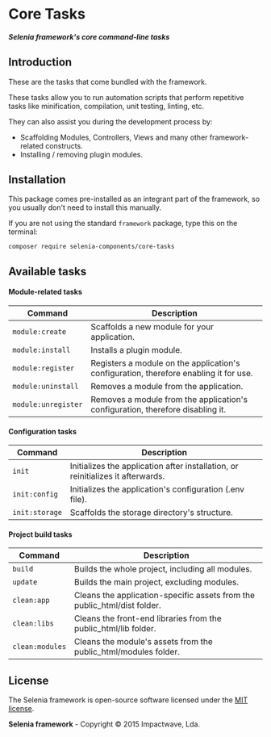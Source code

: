 # Core Tasks

##### Selenia framework's core command-line tasks

## Introduction

These are the tasks that come bundled with the framework.

These tasks allow you to run automation scripts that perform repetitive tasks like minification, compilation, unit testing, linting, etc.

They can also assist you during the development process by:

* Scaffolding Modules, Controllers, Views and many other framework-related constructs.
* Installing / removing plugin modules.

## Installation

This package comes pre-installed as an integrant part of the framework, so you usually don't need to install this manually.

If you are not using the standard `framework` package, type this on the terminal:

```shell
composer require selenia-components/core-tasks
```
## Available tasks

#### Module-related tasks

Command              | Description
---------------------|--------------------------------------------
`module:create`      | Scaffolds a new module for your application.
`module:install`     | Installs a plugin module.
`module:register`    | Registers a module on the application's configuration, therefore enabling it for use.
`module:uninstall`   | Removes a module from the application.
`module:unregister`  | Removes a module from the application's configuration, therefore disabling it.

#### Configuration tasks

Command              | Description
---------------------|--------------------------------------------
`init`               | Initializes the application after installation, or reinitializes it afterwards.
`init:config`        | Initializes the application's configuration (.env file).
`init:storage`       | Scaffolds the storage directory's structure.

#### Project build tasks

Command              | Description
---------------------|--------------------------------------------
`build`              | Builds the whole project, including all modules.
`update`             | Builds the main project, excluding modules.
`clean:app`          | Cleans the application-specific assets from the public_html/dist folder.
`clean:libs`         | Cleans the front-end libraries from the public_html/lib folder.
`clean:modules`      | Cleans the module's assets from the public_html/modules folder.

## License

The Selenia framework is open-source software licensed under the [MIT license](http://opensource.org/licenses/MIT).

**Selenia framework** - Copyright &copy; 2015 Impactwave, Lda.

